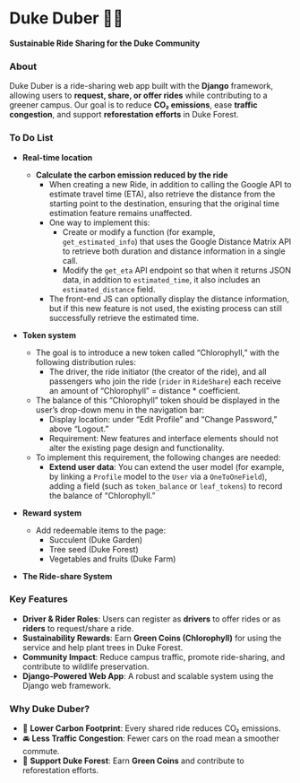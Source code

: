 # Duke Duber 🌿🚗  
**Sustainable Ride Sharing for the Duke Community**  

### **About**  
Duke Duber is a ride-sharing web app built with the **Django** framework, allowing users to **request, share, or offer rides** while contributing to a greener campus. Our goal is to reduce **CO₂ emissions**, ease **traffic congestion**, and support **reforestation efforts** in Duke Forest.  

### **To Do List**

- **Real-time location**  
  - **Calculate the carbon emission reduced by the ride**  
    - When creating a new Ride, in addition to calling the Google API to estimate travel time (ETA), also retrieve the distance from the starting point to the destination, ensuring that the original time estimation feature remains unaffected.  
    - One way to implement this:  
      - Create or modify a function (for example, `get_estimated_info`) that uses the Google Distance Matrix API to retrieve both duration and distance information in a single call.  
      - Modify the `get_eta` API endpoint so that when it returns JSON data, in addition to `estimated_time`, it also includes an `estimated_distance` field.  
    - The front-end JS can optionally display the distance information, but if this new feature is not used, the existing process can still successfully retrieve the estimated time.

- **Token system**  
  - The goal is to introduce a new token called “Chlorophyll,” with the following distribution rules:  
    - The driver, the ride initiator (the creator of the ride), and all passengers who join the ride (`rider` in `RideShare`) each receive an amount of “Chlorophyll” = distance * coefficient.
  - The balance of this “Chlorophyll” token should be displayed in the user’s drop-down menu in the navigation bar:  
    - Display location: under “Edit Profile” and “Change Password,” above “Logout.”  
    - Requirement: New features and interface elements should not alter the existing page design and functionality.  
  - To implement this requirement, the following changes are needed:  
    - **Extend user data**: You can extend the user model (for example, by linking a `Profile` model to the `User` via a `OneToOneField`), adding a field (such as `token_balance` or `leaf_tokens`) to record the balance of “Chlorophyll.”

- **Reward system**  
  - Add redeemable items to the page:  
    - Succulent (Duke Garden)  
    - Tree seed (Duke Forest)  
    - Vegetables and fruits (Duke Farm)

- **The Ride-share System**



### **Key Features**  
- **Driver & Rider Roles**: Users can register as **drivers** to offer rides or as **riders** to request/share a ride.  
- **Sustainability Rewards**: Earn **Green Coins (Chlorophyll)** for using the service and help plant trees in Duke Forest.  
- **Community Impact**: Reduce campus traffic, promote ride-sharing, and contribute to wildlife preservation.  
- **Django-Powered Web App**: A robust and scalable system using the Django web framework.  

### **Why Duke Duber?**  
- 🌱 **Lower Carbon Footprint**: Every shared ride reduces CO₂ emissions.  
- 🚘 **Less Traffic Congestion**: Fewer cars on the road mean a smoother commute.  
- 🌳 **Support Duke Forest**: Earn **Green Coins** and contribute to reforestation efforts.  

